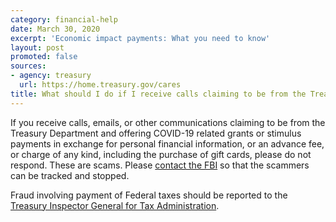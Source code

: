```yaml
---
category: financial-help
date: March 30, 2020
excerpt: 'Economic impact payments: What you need to know'
layout: post
promoted: false
sources:
- agency: treasury
  url: https://home.treasury.gov/cares
title: What should I do if I receive calls claiming to be from the Treasury Department?
---
```


If you receive calls, emails, or other communications claiming to be from the Treasury Department and offering COVID-19 related grants or stimulus payments in exchange for personal financial information, or an advance fee, or charge of any kind, including the purchase of gift cards, please do not respond. These are scams. Please [contact the FBI](https://www.fbi.gov/contact-us) so that the scammers can be tracked and stopped.

Fraud involving payment of Federal taxes should be reported to the [Treasury Inspector General for Tax Administration](https://www.treasury.gov/tigta/index.shtml).